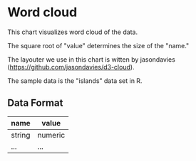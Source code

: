 Word cloud
====

This chart visualizes word cloud of the data.

The square root of "value" determines the size of the "name."

The layouter we use in this chart is witten by jasondavies (https://github.com/jasondavies/d3-cloud).

The sample data is the "islands" data set in R.

## Data Format

| name | value |
|-------------|-------------|
| string        | numeric        |
| ... | ... |

